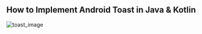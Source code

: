 ## How to Implement Android Toast in Java & Kotlin

![toast_image](https://user-images.githubusercontent.com/14862203/36463644-3bd7fa14-16f1-11e8-96b2-d34af91610f2.jpg)
